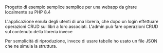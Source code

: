 Progetto di esempio semplice semplice per una webapp da girare localmente su PHP 8.4

L'applicazione emula degli utenti di una libreria, che dopo un login effettuare operazioni CRUD sui libri a loro associati. 
L'admin può fare operazioni CRUD sul contenuto della libreria invece

Per semplicità di riproduzione, invece di usare tabelle ho usato un file JSON che ne simula la struttura.